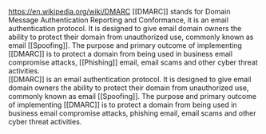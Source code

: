 https://en.wikipedia.org/wiki/DMARC
[[DMARC]] stands for Domain Message Authentication Reporting and Conformance, it is an email authentication protocol. It is designed to give email domain owners the ability to protect their domain from unauthorized use, commonly known as email [[Spoofing]]. The purpose and primary outcome of implementing [[DMARC]] is to protect a domain from being used in business email compromise attacks, [[Phishing]] email, email scams and other cyber threat activities.
\
[[DMARC]] is an email authentication protocol. It is designed to give email domain owners the ability to protect their domain from unauthorized use, commonly known as email [[Spoofing]]. The purpose and primary outcome of implementing [[DMARC]] is to protect a domain from being used in business email compromise attacks, phishing email, email scams and other cyber threat activities.
